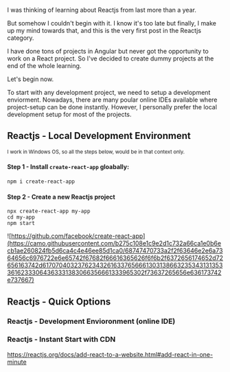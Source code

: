 I was thinking of learning about Reactjs from last more than a year.

But somehow I couldn't begin with it. I know it's too late but finally, I make up my mind towards that, and this is the very first post in the Reactjs category.  

I have done tons of projects in Angular but never got the opportunity to work on a React project. So I've decided to create dummy projects at the end of the whole learning.  

Let's begin now.

To start with any development project, we need to setup a development enviorment. Nowadays, there are many poular online IDEs available where project-setup can be done instantly. However, I personally prefer the local development setup for most of the projects.


## Reactjs - Local Development Environment

<small>I work in Windows OS, so all the steps below, would be in that context only.</small>

#### Step 1 - Install `create-react-app` gloabally:
```
npm i create-react-app
```
#### Step 2 - Create a new Reactjs project
```
npx create-react-app my-app
cd my-app
npm start
```
![https://github.com/facebook/create-react-app](https://camo.githubusercontent.com/b275c108e1c9e2d1c732a66ca1e0b6ecb1ae260824fb5d6ca4c4e46ee85d1ca0/68747470733a2f2f63646e2e6a7364656c6976722e6e65742f67682f66616365626f6f6b2f6372656174652d72656163742d61707040323762343261633765666130313866323534313135336162333064363331383066356661333965302f73637265656e636173742e737667)

## Reactjs - Quick Options

### Reactjs - Development Envioronment (online IDE)

### Reactjs - Instant Start with CDN
https://reactjs.org/docs/add-react-to-a-website.html#add-react-in-one-minute
<!--stackedit_data:
eyJoaXN0b3J5IjpbLTE4Nzg4MzQxMjQsMjA3NDg4MzY4OSwtMT
UyMjM1NjA4Niw3MzA5OTgxMTZdfQ==
-->